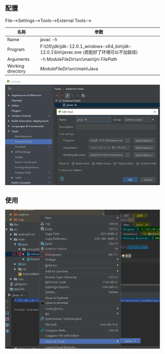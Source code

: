 ## 配置
File-->Settings-->Tools-->External Tools-->

| 名称  |  参数  |
|---|---|
| Name  | javac -h |
| Program  |  F:\OS\jdk\jdk-12.0.1_windows-x64_bin\jdk-12.0.1\bin\javac.exe (若配好了环境可以不加路径)|
| Arguments  | -h $ModuleFileDir$\src\main\jni $FilePath$  |
| Working directory  | $ModuleFileDir$\src\main\Java  |

![](./hotkey.png)

## 使用
![](./hotkey1.png)